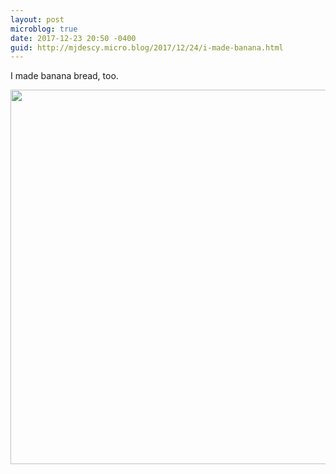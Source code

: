 ```yaml
---
layout: post
microblog: true
date: 2017-12-23 20:50 -0400
guid: http://mjdescy.micro.blog/2017/12/24/i-made-banana.html
---
```

I made banana bread, too.

<img src="http://mjdescy.micro.blog/uploads/2017/e4d0c59d19.jpg" width="600" height="599" />
